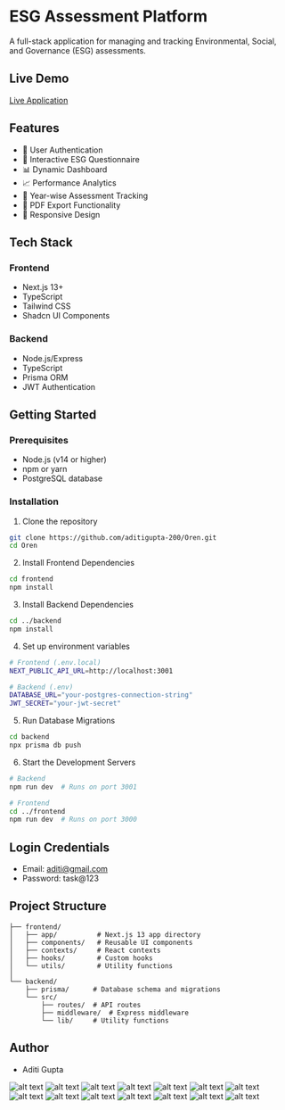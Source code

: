 # ESG Assessment Platform

A full-stack application for managing and tracking Environmental, Social, and Governance (ESG) assessments.

## Live Demo

[Live Application](https://oren-seven.vercel.app)

## Features

- 🔐 User Authentication
- 📝 Interactive ESG Questionnaire
- 📊 Dynamic Dashboard
- 📈 Performance Analytics
- 📅 Year-wise Assessment Tracking
- 📑 PDF Export Functionality
- 📱 Responsive Design

## Tech Stack

### Frontend

- Next.js 13+
- TypeScript
- Tailwind CSS
- Shadcn UI Components

### Backend

- Node.js/Express
- TypeScript
- Prisma ORM
- JWT Authentication

## Getting Started

### Prerequisites

- Node.js (v14 or higher)
- npm or yarn
- PostgreSQL database

### Installation

1. Clone the repository

```bash
git clone https://github.com/aditigupta-200/Oren.git
cd Oren
```

2. Install Frontend Dependencies

```bash
cd frontend
npm install
```

3. Install Backend Dependencies

```bash
cd ../backend
npm install
```

4. Set up environment variables

```bash
# Frontend (.env.local)
NEXT_PUBLIC_API_URL=http://localhost:3001

# Backend (.env)
DATABASE_URL="your-postgres-connection-string"
JWT_SECRET="your-jwt-secret"
```

5. Run Database Migrations

```bash
cd backend
npx prisma db push
```

6. Start the Development Servers

```bash
# Backend
npm run dev  # Runs on port 3001

# Frontend
cd ../frontend
npm run dev  # Runs on port 3000
```

## Login Credentials

- Email: aditi@gmail.com
- Password: task@123

## Project Structure

```
├── frontend/
│   ├── app/          # Next.js 13 app directory
│   ├── components/   # Reusable UI components
│   ├── contexts/     # React contexts
│   ├── hooks/        # Custom hooks
│   └── utils/        # Utility functions
│
└── backend/
    ├── prisma/      # Database schema and migrations
    └── src/
        ├── routes/  # API routes
        ├── middleware/  # Express middleware
        └── lib/     # Utility functions
```

## Author

- Aditi Gupta

![alt text](<Screenshot 2025-09-09 002744.png>)
![alt text](<Screenshot 2025-09-09 003633.png>)
![alt text](<Screenshot 2025-09-09 003537.png>)
![alt text](<Screenshot 2025-09-09 003441.png>)
![alt text](<Screenshot 2025-09-09 003416.png>)
![alt text](<Screenshot 2025-09-09 003350.png>)
![alt text](<Screenshot 2025-09-09 003328.png>)
![alt text](<Screenshot 2025-09-09 003304.png>)
![alt text](<Screenshot 2025-09-09 003208.png>)
![alt text](<Screenshot 2025-09-09 003122.png>)
![alt text](<Screenshot 2025-09-09 003031.png>)
![alt text](<Screenshot 2025-09-09 002924.png>)
![alt text](<Screenshot 2025-09-09 002857.png>)
![alt text](<Screenshot 2025-09-09 002832.png>)
